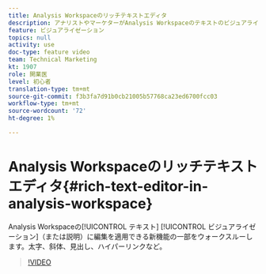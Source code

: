 ```yaml
---
title: Analysis Workspaceのリッチテキストエディタ
description: アナリストやマーケターがAnalysis Workspaceのテキストのビジュアライゼーション（または説明）に編集を適用できる新機能の一部（太字、イタリック、見出し、ハイパーリンクなど）のウォークスルー。
feature: ビジュアライゼーション
topics: null
activity: use
doc-type: feature video
team: Technical Marketing
kt: 1907
role: 開業医
level: 初心者
translation-type: tm+mt
source-git-commit: f3b3fa7d91b0cb21005b57768ca23ed6700fcc03
workflow-type: tm+mt
source-wordcount: '72'
ht-degree: 1%

---
```



# Analysis Workspaceのリッチテキストエディタ{#rich-text-editor-in-analysis-workspace}

Analysis Workspaceの[!UICONTROL テキスト] [!UICONTROL ビジュアライゼーション]（または説明）に編集を適用できる新機能の一部をウォークスルーします。太字、斜体、見出し、ハイパーリンクなど。

>[!VIDEO](https://video.tv.adobe.com/v/23726/?quality=12)
